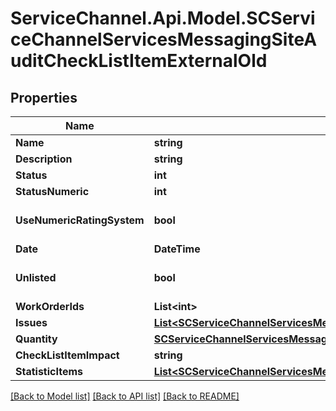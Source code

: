 # ServiceChannel.Api.Model.SCServiceChannelServicesMessagingSiteAuditCheckListItemExternalOld

## Properties

Name | Type | Description | Notes
------------ | ------------- | ------------- | -------------
**Name** | **string** |  | [optional] 
**Description** | **string** |  | [optional] 
**Status** | **int** |  | [optional] 
**StatusNumeric** | **int** |  | [optional] 
**UseNumericRatingSystem** | **bool** |  | [optional] [default to false]
**Date** | **DateTime** |  | [optional] 
**Unlisted** | **bool** |  | [optional] [default to false]
**WorkOrderIds** | **List&lt;int&gt;** |  | [optional] 
**Issues** | [**List&lt;SCServiceChannelServicesMessagingSiteAuditAuditIssueExternal&gt;**](SCServiceChannelServicesMessagingSiteAuditAuditIssueExternal.md) |  | [optional] 
**Quantity** | [**SCServiceChannelServicesMessagingSiteAuditQuantityExternal**](SCServiceChannelServicesMessagingSiteAuditQuantityExternal.md) |  | [optional] 
**CheckListItemImpact** | **string** |  | [optional] 
**StatisticItems** | [**List&lt;SCServiceChannelServicesMessagingSiteAuditCheckListItemStatisticExternal&gt;**](SCServiceChannelServicesMessagingSiteAuditCheckListItemStatisticExternal.md) |  | [optional] 

[[Back to Model list]](../README.md#documentation-for-models) [[Back to API list]](../README.md#documentation-for-api-endpoints) [[Back to README]](../README.md)

